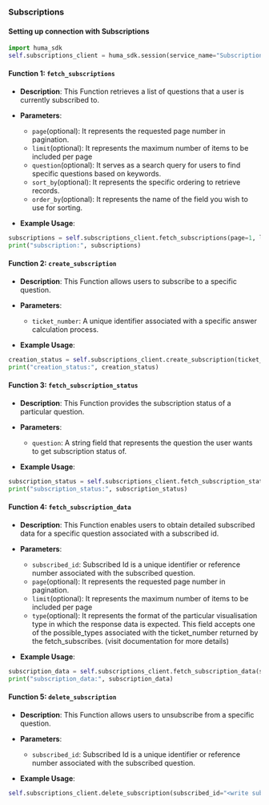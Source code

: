 ### Subscriptions

#### Setting up connection with Subscriptions

```python
import huma_sdk
self.subscriptions_client = huma_sdk.session(service_name="Subscriptions")
```

#### Function 1: `fetch_subscriptions`

- **Description**: This Function retrieves a list of questions that a user is currently subscribed to.
- **Parameters**:
  - `page`(optional): It represents the requested page number in pagination.
  - `limit`(optional): It represents the maximum number of items to be included per page
  - `question`(optional): It serves as a search query for users to find specific questions based on keywords.
  - `sort_by`(optional): It represents the specific ordering to retrieve records.
  - `order_by`(optional): It represents the name of the field you wish to use for sorting.
 
- **Example Usage**:

```python
subscriptions = self.subscriptions_client.fetch_subscriptions(page=1, limit=20, question="<write your keyword to search>", order_by="created_date", sort_by=-1)
print("subscription:", subscriptions)
```

#### Function 2: `create_subscription`

- **Description**: This Function allows users to subscribe to a specific question.
- **Parameters**:
  - `ticket_number`: A unique identifier associated with a specific answer calculation process.
 
- **Example Usage**:

```python
creation_status = self.subscriptions_client.create_subscription(ticket_number="<write your ticket number>")
print("creation_status:", creation_status)
```

#### Function 3: `fetch_subscription_status`

- **Description**: This Function provides the subscription status of a particular question.
- **Parameters**:
  - `question`: A string field that represents the question the user wants to get subscription status of.
 
- **Example Usage**:

```python
subscription_status = self.subscriptions_client.fetch_subscription_status(question="<write your question>")
print("subscription_status:", subscription_status)
```

#### Function 4: `fetch_subscription_data`

- **Description**: This Function enables users to obtain detailed subscribed data for a specific question associated with a subscribed id.
- **Parameters**:
  - `subscribed_id`: Subscribed Id is a unique identifier or reference number associated with the subscribed question.
  - `page`(optional): It represents the requested page number in pagination.
  - `limit`(optional): It represents the maximum number of items to be included per page
  - `type`(optional): It represents the format of the particular visualisation type in which the response data is expected. This field accepts one of the possible_types associated with the ticket_number returned by the fetch_subscribes. (visit documentation for more details)
 
- **Example Usage**:

```python
subscription_data = self.subscriptions_client.fetch_subscription_data(subscribed_id="<write subscribed_id of question>", page=1, limit=20, type="<write your required visual data type>")
print("subscription_data:", subscription_data)
```

#### Function 5: `delete_subscription`

- **Description**: This Function allows users to unsubscribe from a specific question.
- **Parameters**:
  - `subscribed_id`: Subscribed Id is a unique identifier or reference number associated with the subscribed question.
 
- **Example Usage**:

```python
self.subscriptions_client.delete_subscription(subscribed_id="<write subscribed_id of your question>")
```